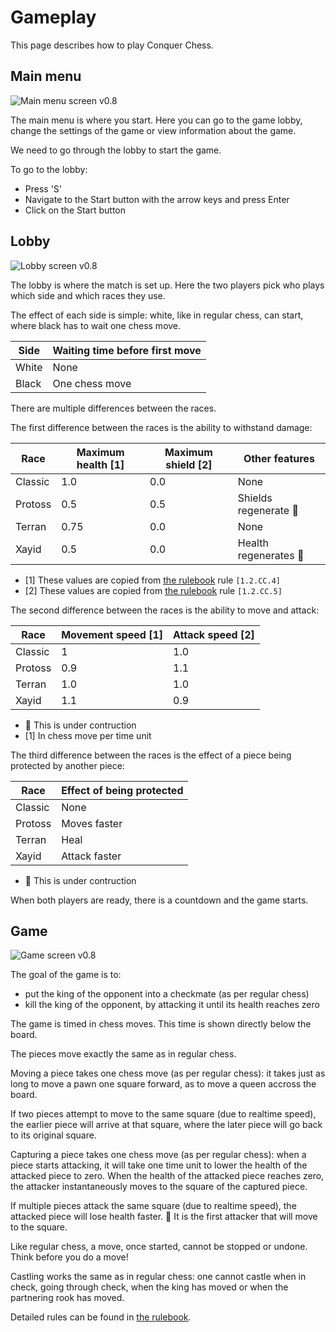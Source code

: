 # Gameplay

This page describes how to play Conquer Chess.

## Main menu

![Main menu screen v0.8](screenshots/20250619_1.jpg)

The main menu is where you start. Here you can go to the game lobby,
change the settings of the game or view information about the game.

We need to go through the lobby to start the game.

To go to the lobby:

- Press 'S'
- Navigate to the Start button with the arrow keys and press Enter
- Click on the Start button

## Lobby

![Lobby screen v0.8](screenshots/20250619_2.jpg)

The lobby is where the match is set up.
Here the two players pick who plays which side
and which races they use.

The effect of each side is simple: white, like in regular chess, can start,
where black has to wait one chess move.

Side |Waiting time before first move
-----|-------------------------------
White|None
Black|One chess move

There are multiple differences between the races.

The first difference between the races is the ability to withstand
damage:

<!-- markdownlint-disable MD013 --><!-- Tables cannot be split up over lines, hence will break 80 characters per line -->

Race   |Maximum health [1] |Maximum shield [2]|Other features
-------|-------------------|------------------|------------------
Classic|1.0                |0.0               |None
Protoss|0.5                |0.5               |Shields regenerate :construction:
Terran |0.75               |0.0               |None
Xayid   |0.5                |0.0               |Health regenerates :construction:

- [1] These values are copied from
  [the rulebook](rulebook/README.md) rule `[1.2.CC.4]`
- [2] These values are copied from
  [the rulebook](rulebook/README.md) rule `[1.2.CC.5]`

<!-- markdownlint-enable MD013 -->

The second difference between the races is the ability to move and attack:

<!-- markdownlint-disable MD013 --><!-- Tables cannot be split up over lines, hence will break 80 characters per line -->

Race   |Movement speed [1] |Attack speed [2]
-------|-------------------|------------------
Classic|1                  |1.0
Protoss|0.9                |1.1
Terran |1.0                |1.0
Xayid   |1.1                |0.9

<!-- markdownlint-enable MD013 -->

- :construction: This is under contruction
- [1] In chess move per time unit

The third difference between the races is the effect of a piece being
protected by another piece:

<!-- markdownlint-disable MD013 --><!-- Tables cannot be split up over lines, hence will break 80 characters per line -->

Race   |Effect of being protected
-------|-------------------------
Classic|None
Protoss|Moves faster
Terran |Heal
Xayid   |Attack faster

- :construction: This is under contruction

<!-- markdownlint-enable MD013 -->

When both players are ready, there is a countdown and the game starts.

## Game

![Game screen v0.8](screenshots/20250622_3.jpg)

The goal of the game is to:

- put the king of the opponent into a checkmate (as per regular chess)
- kill the king of the opponent, by attacking it until its health reaches zero

The game is timed in chess moves.
This time is shown directly below the board.

The pieces move exactly the same as in regular chess.

Moving a piece takes one chess move (as per regular chess):
it takes just as long to move a pawn one square forward,
as to move a queen accross the board.

If two pieces attempt to move to the same square (due to realtime speed),
the earlier piece will arrive at that square,
where the later piece will go back to its original square.

Capturing a piece takes one chess move (as per regular chess):
when a piece starts attacking, it will take one time unit
to lower the health of the attacked piece to zero.
When the health of the attacked piece reaches zero,
the attacker instantaneously moves to the square of the
captured piece.

If multiple pieces attack the same square (due to realtime speed),
the attacked piece will lose health faster.
:construction: It is the first attacker that will move to the square.

Like regular chess, a move, once started, cannot be stopped or undone.
Think before you do a move!

Castling works the same as in regular chess: one cannot castle
when in check, going through check, when the king has moved
or when the partnering rook has moved.

Detailed rules can be found in [the rulebook](rulebook/README.md).
